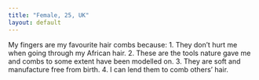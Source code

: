 ```yaml
---
title: "Female, 25, UK"
layout: default
---
```

My fingers are my favourite hair combs because: 1. They don’t hurt me when going through my African hair. 2. These are the tools nature gave me and combs to some extent have been modelled on. 3. They are soft and manufacture free from birth. 4. I can lend them to comb others’ hair.
